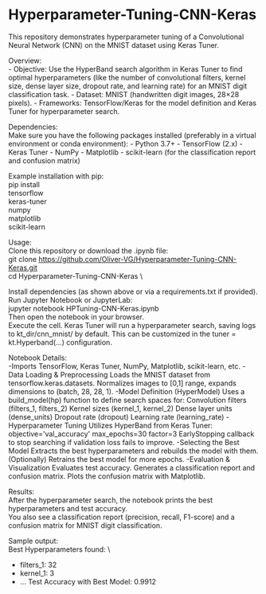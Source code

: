 # Hyperparameter-Tuning-CNN-Keras
This repository demonstrates hyperparameter tuning of a Convolutional Neural Network (CNN) on the MNIST dataset using Keras Tuner.

Overview:\
    - Objective: Use the HyperBand search algorithm in Keras Tuner to find optimal hyperparameters (like the number of convolutional filters, kernel size, dense layer size, dropout rate, and learning rate) for an MNIST digit classification task.
    - Dataset: MNIST (handwritten digit images, 28×28 pixels).
    - Frameworks: TensorFlow/Keras for the model definition and Keras Tuner for hyperparameter search.

Dependencies:\
Make sure you have the following packages installed (preferably in a virtual environment or conda environment):
    - Python 3.7+
    - TensorFlow (2.x)
    - Keras Tuner
    - NumPy
    - Matplotlib
    - scikit-learn (for the classification report and confusion matrix)

Example installation with pip: \
pip install \
  tensorflow \
  keras-tuner \
  numpy \
  matplotlib \
  scikit-learn 

Usage: \
Clone this repository or download the .ipynb file: \
git clone https://github.com/Oliver-VG/Hyperparameter-Tuning-CNN-Keras.git \
cd Hyperparameter-Tuning-CNN-Keras \

Install dependencies (as shown above or via a requirements.txt if provided).\
Run Jupyter Notebook or JupyterLab:\
    jupyter notebook HPTuning-CNN-Keras.ipynb \
    Then open the notebook in your browser. \
    Execute the cell. Keras Tuner will run a hyperparameter search, saving logs to kt_dir/cnn_mnist/ by default. This can be customized in the tuner = kt.Hyperband(...) configuration. 

Notebook Details: \
    -Imports
        TensorFlow, Keras Tuner, NumPy, Matplotlib, scikit-learn, etc.
    -Data Loading & Preprocessing
        Loads the MNIST dataset from tensorflow.keras.datasets.
        Normalizes images to [0,1] range, expands dimensions to (batch, 28, 28, 1).
    -Model Definition (HyperModel)
        Uses a build_model(hp) function to define search spaces for:
            Convolution filters (filters_1, filters_2)
            Kernel sizes (kernel_1, kernel_2)
            Dense layer units (dense_units)
            Dropout rate (dropout)
            Learning rate (learning_rate)
    -Hyperparameter Tuning
        Utilizes HyperBand from Keras Tuner:
            objective='val_accuracy'
            max_epochs=30
            factor=3
        EarlyStopping callback to stop searching if validation loss fails to improve.
    -Selecting the Best Model
        Extracts the best hyperparameters and rebuilds the model with them.
        (Optionally) Retrains the best model for more epochs.
    -Evaluation & Visualization
        Evaluates test accuracy.
        Generates a classification report and confusion matrix.
        Plots the confusion matrix with Matplotlib.

Results: \
    After the hyperparameter search, the notebook prints the best hyperparameters and test accuracy. \
    You also see a classification report (precision, recall, F1-score) and a confusion matrix for MNIST digit classification. 

Sample output: \
Best Hyperparameters found: \
  - filters_1: 32
  - kernel_1: 3
  - ...
Test Accuracy with Best Model: 0.9912
